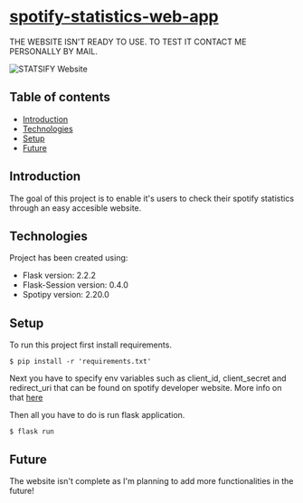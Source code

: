 # [spotify-statistics-web-app](http://statsify.eu-central-1.elasticbeanstalk.com/)

THE WEBSITE ISN'T READY TO USE. TO TEST IT CONTACT ME PERSONALLY BY MAIL.

![STATSIFY Website](https://i.ibb.co/zbm4MFp/indexscreen.png)

## Table of contents

* [Introduction](#introduction)
* [Technologies](#technologies)
* [Setup](#setup)
* [Future](#future)

## Introduction

The goal of this project is to enable it's users to check their spotify statistics through an easy accesible website.

## Technologies

Project has been created using:

* Flask version: 2.2.2
* Flask-Session version: 0.4.0
* Spotipy version: 2.20.0

## Setup

To run this project first install requirements.

```
$ pip install -r 'requirements.txt'
```

Next you have to specify env variables such as client_id, client_secret and redirect_uri that can be found on spotify developer website. More info on that [here](https://spotipy.readthedocs.io/en/master/#quick-start)

Then all you have to do is run flask application.

```
$ flask run
```

## Future

The website isn't complete as I'm planning to add more functionalities in the future!

